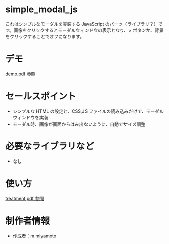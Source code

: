 # simple_modal_js

これはシンプルなモーダルを実装する JavaScript のパーツ（ライブラリ？）です。画像をクリックするとモーダルウィンドウの表示となり、× ボタンか、背景をクリックすることでオフになります。

# デモ

[demo.pdf 参照](./demo.pdf)

# セールスポイント

- シンプルな HTML の設定と、CSS,JS ファイルの読み込みだけで、モーダルウィンドウを実装
- モーダル時、画像が画面からはみ出ないように、自動でサイズ調整

# 必要なライブラリなど

- なし

# 使い方

[treatment.pdf 参照](./treatment.pdf)

# 制作者情報

- 作成者：m.miyamoto

